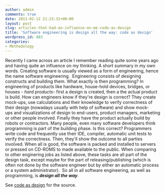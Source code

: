 ```yaml
---
author: admin
comments: true
date: 2011-02-12 21:23:31+00:00
layout: post
slug: articles-that-had-an-influence-on-me-code-as-design
title: 'Software engineering is design all the way: code as design'
wordpress_id: 483
categories:
- Methodology
---
```


Recently I came across an article I remember reading quite some years ago and having quite an influence on my thinking.
A short summary in my own words. Creating software is usually viewed as a form of engineering, hence the name software engineering.  Engineering consists of designing constructs and building them.<!-- more --> What exactly is then programming? In engineering of products like hardware, house-hold devices, bridges, or houses - _hard products_- first a design is created, then a the actual product is build. How can engineers know if they're design is correct? They create mock-ups, use calculations and their knowledge to verify correctness of their design (nowadays usually with help of software) and show mock-ups and visualizations of design to end-users, product managers, marketing or other people involved.
Finally they have the product actually build by robots or contractors. Many people, even many software developers think programming is part of the building phase. Is this correct? Programmers write code and frequently use their IDE, compiler, automatic unit tests to verify the correctness. Then, they'll show the outcome to all parties involved. When all is good, the software is packed and installed to servers or pressed on CD-ROMS to made available to the public. When comparing to other enginering jobs as listed above, these tasks are all part of the design task, except maybe for the part of releasing/publishing (which is often not done by the software engineer but by either an automatic process or a system administrator).  So all in all software engineering, as well as programming, is _**design all the way**_.

See [code as design](http://www.developerdotstar.com/mag/articles/reeves_design_main.html) for the source.

